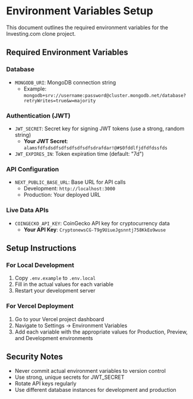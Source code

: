 # Environment Variables Setup

This document outlines the required environment variables for the Investing.com clone project.

## Required Environment Variables

### Database
- `MONGODB_URI`: MongoDB connection string
  - Example: `mongodb+srv://username:password@cluster.mongodb.net/database?retryWrites=true&w=majority`

### Authentication (JWT)
- `JWT_SECRET`: Secret key for signing JWT tokens (use a strong, random string)
  - **Your JWT Secret**: `alamsfdfsdsdfsdfsdfsdfsdfsdrafdar!@#$0fddlfjdfdfdssfds`
- `JWT_EXPIRES_IN`: Token expiration time (default: "7d")

### API Configuration
- `NEXT_PUBLIC_BASE_URL`: Base URL for API calls
  - Development: `http://localhost:3000`
  - Production: Your deployed URL

### Live Data APIs
- `COINGECKO_API_KEY`: CoinGecko API key for cryptocurrency data
  - **Your API Key**: `CryptonewsCG-T9g9UiueJgsnntj758KkEo9wuse`

## Setup Instructions

### For Local Development
1. Copy `.env.example` to `.env.local`
2. Fill in the actual values for each variable
3. Restart your development server

### For Vercel Deployment
1. Go to your Vercel project dashboard
2. Navigate to Settings → Environment Variables
3. Add each variable with the appropriate values for Production, Preview, and Development environments

## Security Notes
- Never commit actual environment variables to version control
- Use strong, unique secrets for JWT_SECRET
- Rotate API keys regularly
- Use different database instances for development and production
